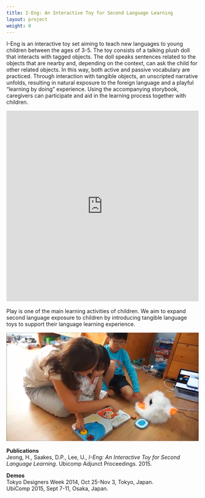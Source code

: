 ```yaml
---
title: I-Eng: An Interactive Toy for Second Language Learning
layout: project
weight: 0
---
```

I-Eng is an interactive toy set aiming to teach new languages to young children between the ages of 3-5. The toy consists of a talking plush doll that interacts with tagged objects. The doll speaks sentences related to the objects that are nearby and, depending on the context, can ask the child for other related objects. In this way, both active and passive vocabulary are practiced. Through interaction with tangible objects, an unscripted narrative unfolds, resulting in natural exposure to the foreign language and a playful “learning by doing” experience. Using the accompanying storybook, caregivers can participate and aid in the learning process together with children.

<iframe src="https://player.vimeo.com/video/138178841" width="100%" height="500" frameborder="0" webkitallowfullscreen mozallowfullscreen allowfullscreen></iframe>

Play is one of the main learning activities of children. We aim to expand second language exposure to children by introducing tangible language toys to support their language learning experience.

![](<img/children_learning.png>)


**Publications**   
Jeong, H., Saakes, D.P., Lee, U., *I-Eng: An Interactive Toy for Second Language Learning.* Ubicomp Adjunct Proceedings. 2015.

**Demos**   
Tokyo Designers Week 2014, Oct 25-Nov 3, Tokyo, Japan.   
UbiComp 2015, Sept 7-11, Osaka, Japan.   




